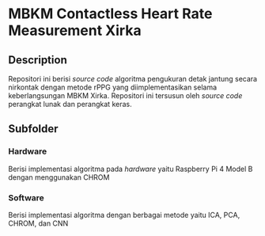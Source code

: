 # MBKM Contactless Heart Rate Measurement Xirka
## Description
Repositori ini berisi _source code_ algoritma pengukuran detak jantung secara nirkontak dengan metode rPPG yang diimplementasikan selama keberlangsungan MBKM Xirka. Repositori ini tersusun oleh _source code_ perangkat lunak dan perangkat keras.
## Subfolder
### Hardware
Berisi implementasi algoritma pada _hardware_ yaitu Raspberry Pi 4 Model B dengan menggunakan CHROM
### Software
Berisi implementasi algoritma dengan berbagai metode yaitu ICA, PCA, CHROM, dan CNN
